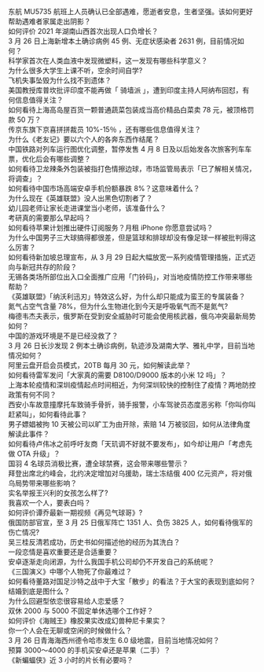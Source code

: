 东航 MU5735 航班上人员确认已全部遇难，愿逝者安息，生者坚强。该如何更好帮助遇难者家属走出阴影？  
如何评价 2021 年湖南山西首次出现人口负增长？  
3 月 26 日上海新增本土确诊病例 45 例、无症状感染者 2631 例，目前情况如何？  
科学家首次在人类血液中发现微塑料，这一发现有哪些科学意义？  
为什么很多大学生上课不听，空余时间自学?  
飞机失事坠毁为什么找不到遗体？  
美国教授库普坎批评印度不能再做「 骑墙派 」，遭到印度主持人阿纳布回怼，有何信息值得关注？  
如何看待上海高岛屋百货一颗普通蔬菜包装成当高价精品白菜卖 78 元，被顶格罚款 50 万？  
传京东旗下京喜拼拼裁员 10%-15％ ，还有哪些信息值得关注？  
为什么《老友记》要以六个人的各奔东西作结尾？  
中国铁路对列车运行图优化调整，暂停发售 4 月 8 日及以后始发各次旅客列车车票，优化后会有哪些调整？  
如何看待卫龙辣条外包装被指打色情擦边球，市场监管局表示「已了解相关情况，将调查」？  
如何看待中国市场高端安卓手机份额暴跌 8%？这意味着什么？  
为什么现在《英雄联盟》没人出黑色切割者了？  
幼儿园老师让家长走进课堂当小老师，该准备什么？  
考研真的需要那么早起吗？  
如何看待苹果计划推出硬件订阅服务？月租 iPhone 你愿意尝试吗？  
为什么中国男子三大球搞得都很差，但是篮球和排球却没有像足球一样被批判得这么厉害？  
如何看待新加坡总理宣布，从 3 月 29 日起大幅放宽一系列疫情管理措施，正式迈向与新冠共存的阶段？  
无锡各类场所部位出入口全面推广应用「门铃码」，对当地疫情防控工作带来哪些帮助？  
《英雄联盟》「纳沃利迅刃」特效这么好，为什么却只能成为蛮王的专属装备？  
氮气占空气含量 78%，但为什么生物进化到今天是呼吸氧气而不是氮气?  
梅德韦杰夫表示，俄罗斯在受到安全威胁时可能会使用核武器，俄乌冲突最新局势如何？  
中国的游戏环境是不是已经没救了？  
3 月 26 日长沙发现 2 例本土确诊病例，轨迹涉及湖南大学、雅礼中学，目前当地情况如何？  
阿里云盘开启会员模式，20TB 每月 30 元，如何解读此举？  
如何看待雷军发问「大家真的需要 D8100/D9000 版本的小米 12 吗」？  
上海本轮疫情和深圳疫情起点时间相近，为何深圳较快的控制住了疫情？两地防控政策有何不同？  
西安小车故意撞摩托车致骑手骨折，骑手报警，小车驾驶员态度恶劣称「你叫你叫赶紧叫」，如何看待此事？  
男子嫖娼被拘 10 天被公司以旷工为由开除，索赔 14 万被驳回，如何从法律角度解读此事件？  
如何看待卢伟冰之前呼吁友商「天玑调不好就不要发布」，如今却让用户「考虑先做 OTA 升级」？  
国羽 4 名球员消极比赛，遭全球禁赛，这会带来哪些警示？  
拜登出席北约峰会，北约决定增加对乌援助，瑞士冻结俄 400 亿元资产，将对俄乌局势带来哪些影响？  
实名举报王兴利的女孩怎么样了?  
我喜欢一个人，要表白吗？  
如何评价谭乔最新一期视频《再见气球哥》?  
俄国防部官宣，至 3 月 25 日俄军阵亡 1351 人、负伤 3825 人，如何看待俄军的伤亡情况?  
吴三桂反清若成功，历史书如何描述他的经历为其洗白？  
一段恋情是喜欢重要还是合适重要？  
安卓逐渐走向闭源，为什么我国手机公司却仍不开发自己的系统呢？  
《三国演义》中哪个人物死了你最难过？  
如何看待董路对国足沙特之战中于大宝「散步」的看法？于大宝的表现到底如何？  
结婚到底是图什么？  
为什么回避型依恋很容易给人恋爱感？  
双休 2000 与 5000 不固定单休选哪个工作好？  
如何评价《海贼王》橡胶果实改成幻兽种尼卡果实？  
你一个人会在无聊或空闲的时候做什么？  
3 月 26 日青海海西州德令哈市发生 6.0 级地震，目前当地情况如何？  
预算 3000～4000 的手机买安卓还是苹果（二手）？  
《新蝙蝠侠》近 3 小时的片长有必要吗？  
